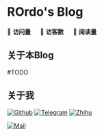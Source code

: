 # ROrdo's Blog

👀 **访问量** <span id="busuanzi_value_site_pv"></span> &emsp; 🚶 **访客数** <span id="busuanzi_value_site_uv"></span> &emsp; 📖 **阅读量** <span id="busuanzi_value_page_pv"></span> 

## 关于本Blog

#TODO

## 关于我

[![Github](https://img.shields.io/badge/RogerRordo--lightgrey?logo=github&style=social)](https://github.com/RogerRordo)
[![Telegram](https://img.shields.io/badge/ROrdo--lightgrey?logo=telegram&style=social)](https://t.me/ROrdo)
[![Zhihu](https://img.shields.io/badge/RogerRo--lightgrey?logo=zhihu&style=social)](https://www.zhihu.com/people/roger-ro)

[![Mail](https://img.shields.io/badge/luozhf3@mail2.sysu.edu.cn--lightgrey?logo=mail.ru&style=social)](mailto://luozhf3@mail2.sysu.edu.cn)
